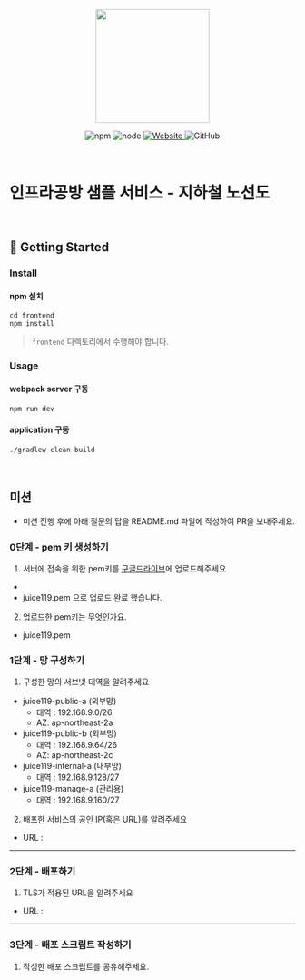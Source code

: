 <p align="center">
    <img width="200px;" src="https://raw.githubusercontent.com/woowacourse/atdd-subway-admin-frontend/master/images/main_logo.png"/>
</p>
<p align="center">
  <img alt="npm" src="https://img.shields.io/badge/npm-%3E%3D%205.5.0-blue">
  <img alt="node" src="https://img.shields.io/badge/node-%3E%3D%209.3.0-blue">
  <a href="https://edu.nextstep.camp/c/R89PYi5H" alt="nextstep atdd">
    <img alt="Website" src="https://img.shields.io/website?url=https%3A%2F%2Fedu.nextstep.camp%2Fc%2FR89PYi5H">
  </a>
  <img alt="GitHub" src="https://img.shields.io/github/license/next-step/atdd-subway-service">
</p>

<br>

# 인프라공방 샘플 서비스 - 지하철 노선도

<br>

## 🚀 Getting Started

### Install
#### npm 설치
```
cd frontend
npm install
```
> `frontend` 디렉토리에서 수행해야 합니다.

### Usage
#### webpack server 구동
```
npm run dev
```
#### application 구동
```
./gradlew clean build
```
<br>

## 미션

* 미션 진행 후에 아래 질문의 답을 README.md 파일에 작성하여 PR을 보내주세요.

### 0단계 - pem 키 생성하기

1. 서버에 접속을 위한 pem키를 [구글드라이브](https://drive.google.com/drive/folders/1dZiCUwNeH1LMglp8dyTqqsL1b2yBnzd1?usp=sharing)에 업로드해주세요
- 
- juice119.pem 으로 업로드 완료 했습니다.

2. 업로드한 pem키는 무엇인가요.
- juice119.pem

### 1단계 - 망 구성하기
1. 구성한 망의 서브넷 대역을 알려주세요

- juice119-public-a (외부망)
  - 대역 : 192.168.9.0/26
  - AZ: ap-northeast-2a
- juice119-public-b (외부망)
  - 대역 : 192.168.9.64/26
  - AZ: ap-northeast-2c
- juice119-internal-a (내부망)
    - 대역 : 192.168.9.128/27
- juice119-manage-a (관리용)
    - 대역 : 192.168.9.160/27

2. 배포한 서비스의 공인 IP(혹은 URL)를 알려주세요

- URL : 

 

---

### 2단계 - 배포하기
1. TLS가 적용된 URL을 알려주세요

- URL : 

---

### 3단계 - 배포 스크립트 작성하기

1. 작성한 배포 스크립트를 공유해주세요.


